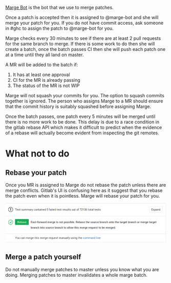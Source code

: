 [Marge Bot](https://gitlab.haskell.org/ghc/marge-bot) is the bot that we use to merge patches. 

Once a patch is accepted then it is assigned to @marge-bot and she will merge your patch for you. If you do not have commit access, ask someone in #ghc to assign the patch to @marge-bot for you.

Marge checks every 30 minutes to see if there are at least 2 pull requests for the same branch to merge. If there is some work to do then she will create a batch, once the batch passes CI then she will 
push each patch one at a time until they all land on master.

A MR will be added to the batch if:

1. It has at least one approval
2. CI for the MR is already passing
3. The status of the MR is not WIP

Marge will not squash your commits for you. The option to squash commits together is ignored. The person who assigns Marge to a MR should ensure that the commit history is suitably squashed before assigning Marge. 

Once the batch passes, one patch every 5 minutes will be merged until there is no more work to be done. This delay is due to a race condition in the gitlab rebase API which makes it difficult to 
predict when the evidence of a rebase will actually become evident from inspecting the git remotes.

# What not to do

## Rebase your patch

Once you MR is assigned to Marge do not rebase the patch unless there are merge conflicts. Gitlab's UI is confusing here as it suggest that you rebase the patch even when it is pointless. Marge will rebase your patch for you.

![2019-05-16-131656_649x158_scrot](uploads/ff3b5dfccaf9061328171f1e9f976066/2019-05-16-131656_649x158_scrot.png)

## Merge a patch yourself

Do not manually merge patches to master unless you know what you are doing. Merging patches
to master invalidates a whole marge batch. 


